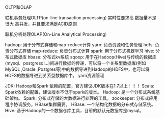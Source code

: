 OLTP和OLAP

联机事务处理OLTP(on-line transaction processing)
实时性要求高
数据量不是很大
高并发，并且要求满足ACID原则

联机分析处理OLAP(On-Line Analytical Processing)



hadoop: 用于分布式存储和map-reduce计算
yarn: 负责资源和任务管理
hdfs: 负责分布式存储
map-reduce: 负责分布式计算
spark: 用于分布式机器学习
hive: 分布式数据库
hbase: 分布式kv系统
sqoop: 用于在Hadoop(Hive)与传统的数据库(mysql、postgresql...)间进行数据的传递，可以将一个关系型数据库(例如MySQL ,Oracle ,Postgres等)中的数据导进到Hadoop的HDFS中，也可以将HDFS的数据导进到关系型数据库中。
yarn资源管理

JDK: Hadoop和Spark 依赖的配置，官方建议JDK版本在1.7以上！！！
Scala: Spark依赖的配置，建议版本不低于spark的版本。
Hadoop: 是一个分布式系统基础架构。
Spark: 分布式存储的大数据进行处理的工具。
zookeeper: 分布式应用程序协调服务，HBase集群需要。
HBase: 一个结构化数据的分布式存储系统。
Hive: 基于Hadoop的一个数据仓库工具，目前的默认元数据库是mysql。